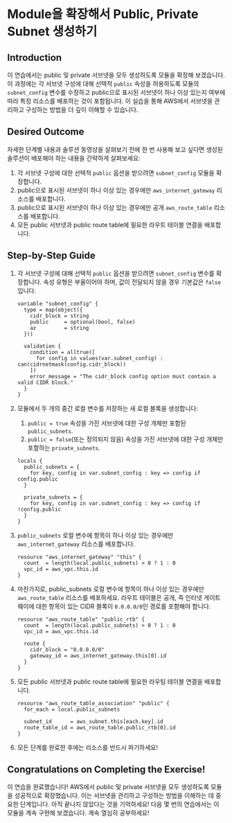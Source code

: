 # Module을 확장해서 Public, Private Subnet 생성하기

## Introduction

이 연습에서는 public 및 private 서브넷을 모두 생성하도록 모듈을 확장해 보겠습니다. 이 과정에는 각 서브넷 구성에 대해 선택적 `public` 속성을 허용하도록 모듈의 `subnet_config` 변수를 수정하고 public으로 표시된 서브넷이 하나 이상 있는지 여부에 따라 특정 리소스를 배포하는 것이 포함됩니다. 이 실습을 통해 AWS에서 서브넷을 관리하고 구성하는 방법을 더 깊이 이해할 수 있습니다.

## Desired Outcome

자세한 단계별 내용과 솔루션 동영상을 살펴보기 전에 한 번 사용해 보고 싶다면 생성된 솔루션이 배포해야 하는 내용을 간략하게 살펴보세요:

1. 각 서브넷 구성에 대한 선택적 `public` 옵션을 받으려면 `subnet_config` 모듈을 확장합니다.
2. public으로 표시된 서브넷이 하나 이상 있는 경우에만 `aws_internet_gateway` 리소스를 배포합니다.
3. public으로 표시된 서브넷이 하나 이상 있는 경우에만 공개 `aws_route_table` 리소스를 배포합니다.
4. 모든 public 서브넷과 public route table에 필요한 라우트 테이블 연결을 배포합니다.

## Step-by-Step Guide

1. 각 서브넷 구성에 대해 선택적 `public` 옵션을 받으려면 `subnet_config` 변수를 확장합니다. 속성 유형은 부울이어야 하며, 값이 전달되지 않을 경우 기본값은 `false`입니다.

    ```
    variable "subnet_config" {
      type = map(object({
        cidr_block = string
        public     = optional(bool, false)
        az         = string
      }))

      validation {
        condition = alltrue([
          for config in values(var.subnet_config) : can(cidrnetmask(config.cidr_block))
        ])
        error_message = "The cidr_block config option must contain a valid CIDR block."
      }
    }
    ```

2. 모듈에서 두 개의 중간 로컬 변수를 저장하는 새 로컬 블록을 생성합니다:

    1. `public = true` 속성을 가진 서브넷에 대한 구성 개체만 포함된 `public_subnets`.
    2. `public = false`(또는 정의되지 않음) 속성을 가진 서브넷에 대한 구성 개체만 포함하는 `private_subnets`.

    ```
    locals {
      public_subnets = {
        for key, config in var.subnet_config : key => config if config.public
      }

      private_subnets = {
        for key, config in var.subnet_config : key => config if !config.public
      }
    }
    ```

3. `public_subnets` 로컬 변수에 항목이 하나 이상 있는 경우에만 `aws_internet_gateway` 리소스를 배포합니다.

    ```
    resource "aws_internet_gateway" "this" {
      count  = length(local.public_subnets) > 0 ? 1 : 0
      vpc_id = aws_vpc.this.id
    }
    ```

4. 마찬가지로, public_subnets 로컬 변수에 항목이 하나 이상 있는 경우에만 `aws_route_table` 리소스를 배포하세요. 라우트 테이블은 공개, 즉 인터넷 게이트웨이에 대한 항목이 있는 CIDR 블록이 `0.0.0.0/0`인 경로를 포함해야 합니다.

    ```
    resource "aws_route_table" "public_rtb" {
      count  = length(local.public_subnets) > 0 ? 1 : 0
      vpc_id = aws_vpc.this.id

      route {
        cidr_block = "0.0.0.0/0"
        gateway_id = aws_internet_gateway.this[0].id
      }
    }
    ```

5. 모든 public 서브넷과 public route table에 필요한 라우팅 테이블 연결을 배포합니다.

    ```
    resource "aws_route_table_association" "public" {
      for_each = local.public_subnets

      subnet_id      = aws_subnet.this[each.key].id
      route_table_id = aws_route_table.public_rtb[0].id
    }
    ```

6. 모든 단계를 완료한 후에는 리소스를 반드시 파기하세요!

## Congratulations on Completing the Exercise!

이 연습을 완료했습니다! AWS에서 public 및 private 서브넷을 모두 생성하도록 모듈을 성공적으로 확장했습니다. 이는 서브넷을 관리하고 구성하는 방법을 이해하는 데 중요한 단계입니다. 아직 끝나지 않았다는 것을 기억하세요! 다음 몇 번의 연습에서는 이 모듈을 계속 구현해 보겠습니다. 계속 열심히 공부하세요!
